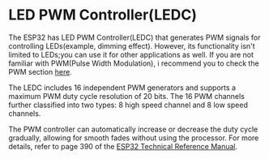 # LED PWM Controller(LEDC)

The ESP32 has LED PWM Controller(LEDC) that generates PWM signals for controlling LEDs(example, dimming effect). However, its functionality isn't limited to LEDs;you can use it for other applications as well.  If you are not familiar with PWM(Pulse Width Modulation), i recommend you to check the PWM section [here](../core-concepts/pwm.md). 

The LEDC includes 16 independent PWM generators and supports a maximum PWM duty cycle resolution of 20 bits. The 16 PWM channels further classified into two types: 8 high speed channel and 8 low speed channels.

The PWM controller can automatically increase or decrease the duty cycle gradually, allowing for smooth fades without using the processor. For more details, refer to page 390 of the [ESP32 Technical Reference Manual](https://www.espressif.com/sites/default/files/documentation/esp32_technical_reference_manual_en.pdf#ledpwm).

